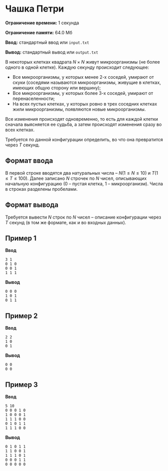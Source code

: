 # Чашка Петри

**Ограничение времени:** 1 секунда

**Ограничение памяти:** 64.0 Мб

**Ввод:** стандартный ввод или `input.txt`

**Вывод:** стандартный вывод или `output.txt`

В некоторых клетках квадрата $N \times N$ живут микроорганизмы (не более одного в одной клетке). Каждую секунду происходит следующее:

*   Все микроорганизмы, у которых менее 2-х соседей, умирают от скуки (соседями называются микроорганизмы, живущие в клетках, имеющих общую сторону или вершину);
*   Все микроорганизмы, у которых более 3-х соседей, умирают от перенаселенности;
*   На всех пустых клетках, у которых ровно в трех соседних клетках жили микроорганизмы, появляются новые микроорганизмы.

Все изменения происходят одновременно, то есть для каждой клетки сначала выясняется ее судьба, а затем происходят изменения сразу во всех клетках.

Требуется по данной конфигурации определить, во что она превратится через $T$ секунд.

## Формат ввода

В первой строке вводятся два натуральных числа – $N (1 \le N \le 10)$ и $T (1 \le T \le 100)$. Далее записано $N$ строчек по $N$ чисел, описывающих начальную конфигурацию (0 – пустая клетка, 1 – микроорганизм). Числа в строках разделены пробелами.

## Формат вывода

Требуется вывести $N$ строк по $N$ чисел – описание конфигурации через $T$ секунд (в том же формате, как и во входных данных).

## Пример 1

**Ввод**
```
3 1
0 1 0
0 0 1
1 1 1
```

**Вывод**
```
0 0 0
1 0 1
0 1 1
```

## Пример 2

**Ввод**
```
2 2
1 0
0 1
```

**Вывод**
```
0 0
0 0
```

## Пример 3

**Ввод**
```
5 10
0 0 0 1 0
1 0 0 0 1
1 1 1 0 0
0 1 0 1 1
1 1 1 0 0
```

**Вывод**
```
0 1 0 1 1
1 1 0 0 1
1 1 1 0 1
0 0 0 1 1
0 0 0 0 0